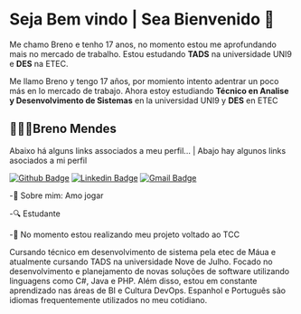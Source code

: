 #  Seja Bem vindo | Sea Bienvenido 👋


Me chamo Breno e tenho 17 anos, no momento estou me aprofundando mais no mercado de trabalho. Estou estudando **TADS** na universidade UNI9 e **DES** na ETEC.


Me llamo Breno y tengo 17 años, por momiento intento adentrar un poco más en lo mercado de trabajo. Ahora estoy estudiando **Técnico en Analise y Desenvolvimento de Sistemas** en la universidad UNI9 y **DES** en ETEC



## 👨🏻‍💻Breno Mendes

  



  

Abaixo há alguns links associados a meu perfil... | Abajo hay algunos links asociados a mi perfil


[![Github Badge](https://img.shields.io/badge/-Github-000?style=flat-square&logo=Github&logoColor=white&link=https://github.com/BrenoMendesMoura)](https://github.com/BrenoMendesMoura)
[![Linkedin Badge](https://img.shields.io/badge/-LinkedIn-blue?style=flat-square&logo=Linkedin&logoColor=white&link=https://www.linkedin.com/in/breno-mendes-moura-1b11341a2/)](https://www.linkedin.com/in/breno-mendes-moura-1b11341a2/)
[![Gmail Badge](https://img.shields.io/badge/-Gmail-c14438?style=flat-square&logo=Gmail&logoColor=white&link=mailto:bmoura.profissional@gmail.com)](mailto:bmoura.profissional@gmail.com)

-💬 Sobre mim: Amo jogar

-🔍 Estudante

-📡 No momento estou realizando meu projeto voltado ao TCC

Cursando técnico em desenvolvimento de sistema pela etec de Máua e atualmente cursando TADS na universidade Nove de Julho. Focado no desenvolvimento e planejamento de novas soluções de software utilizando linguagens como C#, Java e PHP. Além disso, estou em constante aprendizado nas áreas de BI e Cultura DevOps. Espanhol e Português são idiomas frequentemente utilizados no meu cotidiano.
